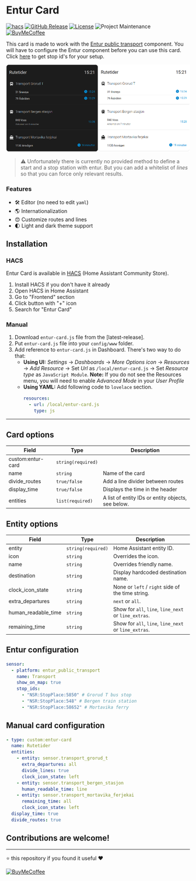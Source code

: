 # Entur Card

[![hacs][hacs-badge]][hacs-url]
[![GitHub Release][releases-shield]][releases]
[![License][license-shield]](LICENSE)
![Project Maintenance][maintenance-shield]
[![BuyMeCoffee][buymecoffeebadge]][buymecoffee]

This card is made to work with the [Entur public transport](https://www.home-assistant.io/components/sensor.entur_public_transport/) component. You will have to configure the Entur component before you can use this card.
Click [here](https://stoppested.entur.org) to get stop id's for your setup.

![Example][exampleimg]

> ⚠️ Unfortunately there is currently no provided method to define a start and a stop station with entur. But you can add a whitelist of _lines_ so that you can force only relevant results.

### Features

- 🛠 Editor (no need to edit `yaml`)
- 🌎 Internationalization
- 😍 Customize routes and lines
- 🌓 Light and dark theme support

## Installation

### HACS

Entur Card is available in [HACS][hacs] (Home Assistant Community Store).

1. Install HACS if you don't have it already
2. Open HACS in Home Assistant
3. Go to "Frontend" section
4. Click button with "+" icon
5. Search for "Entur Card"

### Manual

1. Download `entur-card.js` file from the [latest-release].
2. Put `entur-card.js` file into your `config/www` folder.
3. Add reference to `entur-card.js` in Dashboard. There's two way to do that:
   - **Using UI:** _Settings_ → _Dashboards_ → _More Options icon_ → _Resources_ → _Add Resource_ → Set _Url_ as `/local/entur-card.js` → Set _Resource type_ as `JavaScript Module`.
     **Note:** If you do not see the Resources menu, you will need to enable _Advanced Mode_ in your _User Profile_
   - **Using YAML:** Add following code to `lovelace` section.
     ```yaml
     resources:
       - url: /local/entur-card.js
         type: js
     ```

---

## Card options

| Field             | Type               | Description                                        |
| ----------------- | ------------------ | -------------------------------------------------- |
| custom:entur-card | `string(required)` |
| name              | `string`           | Name of the card                                   |
| divide_routes     | `true/false`       | Add a line divider between routes                  |
| display_time      | `true/false`       | Displays the time in the header                    |
| entities          | `list(required)`   | A list of entity IDs or entity objects, see below. |

## Entity options

| Field               | Type               | Description                                           |
| ------------------- | ------------------ | ----------------------------------------------------- |
| entity              | `string(required)` | Home Assistant entity ID.                             |
| icon                | `string`           | Overrides the icon.                                   |
| name                | `string`           | Overrides friendly name.                              |
| destination         | `string`           | Display hardcoded destination name.                   |
| clock_icon_state    | `string`           | None or `left` / `right` side of the time string.     |
| extra_departures    | `string`           | `next` or `all`.                                      |
| human_readable_time | `string`           | Show for `all`, `line`, `line_next` or `line_extras`. |
| remaining_time      | `string`           | Show for `all`, `line`, `line_next` or `line_extras`. |

## Entur configuration

```yaml
sensor:
  - platform: entur_public_transport
    name: Transport
    show_on_map: true
    stop_ids:
      - "NSR:StopPlace:5850" # Grorud T bus stop
      - "NSR:StopPlace:548" # Bergen train station
      - "NSR:StopPlace:58652" # Mortavika ferry
```

## Manual card configuration

```yaml
- type: custom:entur-card
  name: Rutetider
  entities:
    - entity: sensor.transport_grorud_t
      extra_departures: all
      divide_lines: true
      clock_icon_state: left
    - entity: sensor.transport_bergen_stasjon
      human_readable_time: line
    - entity: sensor.transport_mortavika_ferjekai
      remaining_time: all
      clock_icon_state: left
  display_time: true
  divide_routes: true
```

## Contributions are welcome!

---

⭐️ this repository if you found it useful ❤️

[![BuyMeCoffee][buymecoffebadge2]][buymecoffee]

<!-- Badges -->

[buymecoffee]: https://www.buymeacoffee.com/jonkristian
[buymecoffeebadge]: https://img.shields.io/badge/buy%20me%20a%20coffee-donate-yellow.svg?style=for-the-badge
[buymecoffebadge2]: https://bmc-cdn.nyc3.digitaloceanspaces.com/BMC-button-images/custom_images/white_img.png
[hacs-url]: https://github.com/hacs/integration
[hacs-badge]: https://img.shields.io/badge/HACS-default-orange.svg?style=for-the-badge
[forum-shield]: https://img.shields.io/badge/community-forum-brightgreen.svg?style=for-the-badge
[forum]: https://community.home-assistant.io/
[license-shield]: https://img.shields.io/github/license/jonkristian/entur-card.svg?style=for-the-badge
[maintenance-shield]: https://img.shields.io/badge/maintainer-Jon%20Kristian%20Nilsen%20%40jonkristian-blue.svg?style=for-the-badge
[releases-shield]: https://img.shields.io/github/release/jonkristian/entur-card.svg?style=for-the-badge
[releases]: https://github.com/jonkristian/entur-card/releases

<!-- References -->

[hacs]: https://hacs.xyz
[exampleimg]: example.png
